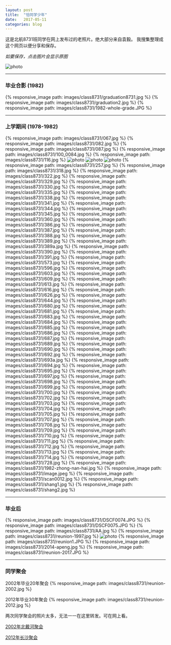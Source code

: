 ```yaml
---
layout: post
title:  "恰同学少年"
date:   2017-05-11
categories: blog 
---
```


这是北航8731班同学在网上发布过的老照片。绝大部分来自袁毅。
我搜集整理成这个网页以便分享和保存。

*如要保存，点击图片会显示原图*

![photo]({{site.url}}/images/class8731/1982-class-group-photo.jpg)


--------------------

### 毕业合影 (1982)

{% responsive_image path: images/class8731/graduation8731.jpg %}
{% responsive_image path: images/class8731/graduation2.jpg %}
{% responsive_image path: images/class8731/1982-whole-grade.JPG %}

--------------------

### 上学期间 (1978-1982)

{% responsive_image path: images/class8731/067.jpg %}
{% responsive_image path: images/class8731/082.jpg %}
{% responsive_image path: images/class8731/087.jpg %}
{% responsive_image path: images/class8731/100_0084.jpg %}
{% responsive_image path: images/class8731/116.jpg %}
![photo]({{site.url}}/images/class8731/168.jpg)
![photo]({{site.url}}/images/class8731/169.jpg)
![photo]({{site.url}}/images/class8731/217.jpg)
{% responsive_image path: images/class8731/257.jpg %}
{% responsive_image path: images/class8731/318.jpg %}
{% responsive_image path: images/class8731/322.jpg %}
{% responsive_image path: images/class8731/329.jpg %}
{% responsive_image path: images/class8731/330.jpg %}
{% responsive_image path: images/class8731/335.jpg %}
{% responsive_image path: images/class8731/338.jpg %}
{% responsive_image path: images/class8731/341.jpg %}
{% responsive_image path: images/class8731/344.jpg %}
{% responsive_image path: images/class8731/345.jpg %}
{% responsive_image path: images/class8731/360.jpg %}
{% responsive_image path: images/class8731/386.jpg %}
{% responsive_image path: images/class8731/387.jpg %}
{% responsive_image path: images/class8731/388.jpg %}
{% responsive_image path: images/class8731/389.jpg %}
{% responsive_image path: images/class8731/389a.jpg %}
{% responsive_image path: images/class8731/390.jpg %}
{% responsive_image path: images/class8731/391.jpg %}
{% responsive_image path: images/class8731/573.jpg %}
{% responsive_image path: images/class8731/596.jpg %}
{% responsive_image path: images/class8731/603.jpg %}
{% responsive_image path: images/class8731/609.jpg %}
{% responsive_image path: images/class8731/613.jpg %}
{% responsive_image path: images/class8731/616.jpg %}
{% responsive_image path: images/class8731/626.jpg %}
{% responsive_image path: images/class8731/644.jpg %}
{% responsive_image path: images/class8731/680.jpg %}
{% responsive_image path: images/class8731/681.jpg %}
{% responsive_image path: images/class8731/683.jpg %}
{% responsive_image path: images/class8731/684.jpg %}
{% responsive_image path: images/class8731/685.jpg %}
{% responsive_image path: images/class8731/686.jpg %}
{% responsive_image path: images/class8731/687.jpg %}
{% responsive_image path: images/class8731/689.jpg %}
{% responsive_image path: images/class8731/690.jpg %}
{% responsive_image path: images/class8731/692.jpg %}
{% responsive_image path: images/class8731/693a.jpg %}
{% responsive_image path: images/class8731/694.jpg %}
{% responsive_image path: images/class8731/695.jpg %}
{% responsive_image path: images/class8731/697.jpg %}
{% responsive_image path: images/class8731/698.jpg %}
{% responsive_image path: images/class8731/699.jpg %}
{% responsive_image path: images/class8731/700.jpg %}
{% responsive_image path: images/class8731/702.jpg %}
{% responsive_image path: images/class8731/703.jpg %}
{% responsive_image path: images/class8731/704.jpg %}
{% responsive_image path: images/class8731/705.jpg %}
{% responsive_image path: images/class8731/707.jpg %}
{% responsive_image path: images/class8731/708.jpg %}
{% responsive_image path: images/class8731/709.jpg %}
{% responsive_image path: images/class8731/710.jpg %}
{% responsive_image path: images/class8731/711.jpg %}
{% responsive_image path: images/class8731/712.jpg %}
{% responsive_image path: images/class8731/713.jpg %}
{% responsive_image path: images/class8731/714.jpg %}
{% responsive_image path: images/class8731/728.jpg %}
{% responsive_image path: images/class8731/1982-zhong-nan-hai.jpg %}
{% responsive_image path: images/class8731/image.jpeg %}
{% responsive_image path: images/class8731/scan0012.jpg %}
{% responsive_image path: images/class8731/shang1.jpg %}
{% responsive_image path: images/class8731/shang2.jpg %}

--------------------

### 毕业后

{% responsive_image path: images/class8731/DSCF0074.JPG %}
{% responsive_image path: images/class8731/DSCF0075.JPG %}
{% responsive_image path: images/class8731/AA.jpg %}
{% responsive_image path: images/class8731/reunion-1997.jpg %}
![photo]({{site.url}}/images/class8731/reunion-guo.JPG)
{% responsive_image path: images/class8731/reunion1.JPG %}
{% responsive_image path: images/class8731/2014-apeng.jpg %}
{% responsive_image path: images/class8731/reunion-2017.JPG %}

--------------------

### 同学聚会

2002年毕业20年聚会
{% responsive_image path: images/class8731/reunion-2002.jpg %}

2012年毕业30年聚会
{% responsive_image path: images/class8731/reunion-2012.jpg %}

两次同学聚会的照片太多，无法一一在这里转发。可在网上看。

[2002年北戴河聚会](http://photo.163.com/class8731/#m=1&aid=246139020&p=1)

[2012年长沙聚会](http://photo.163.com/class8731/#m=1&aid=245529033&p=1)

